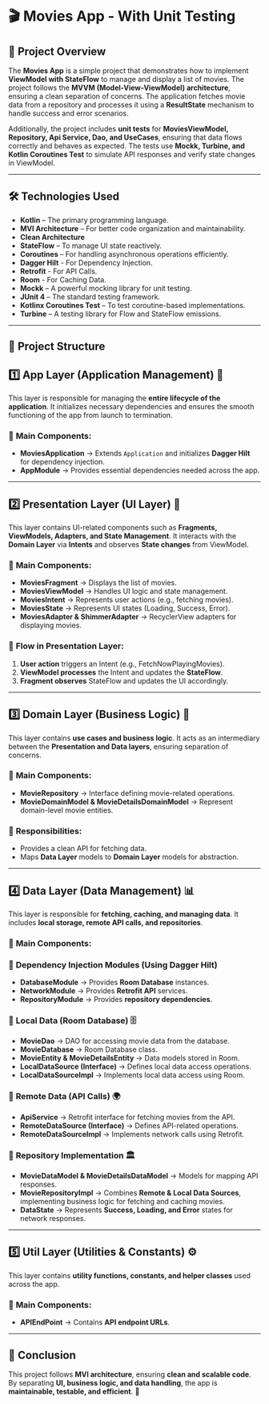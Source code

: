 # 🎬 Movies App - With Unit Testing

## 📌 **Project Overview**
The **Movies App** is a simple project that demonstrates how to implement **ViewModel with StateFlow** to manage and display a list of movies. The project follows the **MVVM (Model-View-ViewModel) architecture**, ensuring a clean separation of concerns. The application fetches movie data from a repository and processes it using a **ResultState** mechanism to handle success and error scenarios.

Additionally, the project includes **unit tests** for **MoviesViewModel, Repository, Api Service, Dao, and UseCases**, ensuring that data flows correctly and behaves as expected. The tests use **Mockk, Turbine, and Kotlin Coroutines Test** to simulate API responses and verify state changes in ViewModel.

---

## 🛠️ **Technologies Used**
- **Kotlin** – The primary programming language.
- **MVI Architecture** – For better code organization and maintainability.
- **Clean Architecture**
- **StateFlow** – To manage UI state reactively.
- **Coroutines** – For handling asynchronous operations efficiently.
- **Dagger Hilt** - For Dependency Injection.
- **Retrofit** - For API Calls.
- **Room** - For Caching Data.
- **Mockk** – A powerful mocking library for unit testing.
- **JUnit 4** – The standard testing framework.
- **Kotlinx Coroutines Test** – To test coroutine-based implementations.
- **Turbine** – A testing library for Flow and StateFlow emissions.

---

## 📂 **Project Structure**

## 1️⃣ **App Layer (Application Management) 📱**
This layer is responsible for managing the **entire lifecycle of the application**. It initializes necessary dependencies and ensures the smooth functioning of the app from launch to termination.

### 📌 **Main Components:**
- **MoviesApplication** → Extends `Application` and initializes **Dagger Hilt** for dependency injection.
- **AppModule** → Provides essential dependencies needed across the app.

---

## 2️⃣ **Presentation Layer (UI Layer) 🎨**
This layer contains UI-related components such as **Fragments, ViewModels, Adapters, and State Management**. It interacts with the **Domain Layer** via **Intents** and observes **State changes** from ViewModel.

### 📌 **Main Components:**
- **MoviesFragment** → Displays the list of movies.
- **MoviesViewModel** → Handles UI logic and state management.
- **MoviesIntent** → Represents user actions (e.g., fetching movies).
- **MoviesState** → Represents UI states (Loading, Success, Error).
- **MoviesAdapter & ShimmerAdapter** → RecyclerView adapters for displaying movies.

### 📌 **Flow in Presentation Layer:**
1. **User action** triggers an Intent (e.g., FetchNowPlayingMovies).
2. **ViewModel processes** the Intent and updates the **StateFlow**.
3. **Fragment observes** StateFlow and updates the UI accordingly.

---

## 3️⃣ **Domain Layer (Business Logic) 🧠**
This layer contains **use cases and business logic**. It acts as an intermediary between the **Presentation and Data layers**, ensuring separation of concerns.

### 📌 **Main Components:**
- **MovieRepository** → Interface defining movie-related operations.
- **MovieDomainModel & MovieDetailsDomainModel** → Represent domain-level movie entities.

### 📌 **Responsibilities:**
- Provides a clean API for fetching data.
- Maps **Data Layer** models to **Domain Layer** models for abstraction.

---

## 4️⃣ **Data Layer (Data Management) 📊**
This layer is responsible for **fetching, caching, and managing data**. It includes **local storage, remote API calls, and repositories**.

### 📌 **Main Components:**

### 🔹 **Dependency Injection Modules (Using Dagger Hilt)**
- **DatabaseModule** → Provides **Room Database** instances.
- **NetworkModule** → Provides **Retrofit API** services.
- **RepositoryModule** → Provides **repository dependencies**.

### 🔹 **Local Data (Room Database) 🗄️**
- **MovieDao** → DAO for accessing movie data from the database.
- **MovieDatabase** → Room Database class.
- **MovieEntity & MovieDetailsEntity** → Data models stored in Room.
- **LocalDataSource (Interface)** → Defines local data access operations.
- **LocalDataSourceImpl** → Implements local data access using Room.

### 🔹 **Remote Data (API Calls) 🌍**
- **ApiService** → Retrofit interface for fetching movies from the API.
- **RemoteDataSource (Interface)** → Defines API-related operations.
- **RemoteDataSourceImpl** → Implements network calls using Retrofit.

### 🔹 **Repository Implementation 🏛️**
- **MovieDataModel & MovieDetailsDataModel** → Models for mapping API responses.
- **MovieRepositoryImpl** → Combines **Remote & Local Data Sources**, implementing business logic for fetching and caching movies.
- **DataState** → Represents **Success, Loading, and Error** states for network responses.

---

## 5️⃣ **Util Layer (Utilities & Constants) ⚙️**
This layer contains **utility functions, constants, and helper classes** used across the app.

### 📌 **Main Components:**
- **APIEndPoint** → Contains **API endpoint URLs**.

---

## 📌 **Conclusion**
This project follows **MVI architecture**, ensuring **clean and scalable code**. By separating **UI, business logic, and data handling**, the app is **maintainable, testable, and efficient**. 🚀

